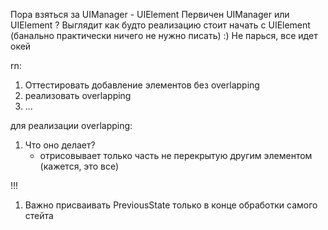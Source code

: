﻿Пора взяться за UIManager - UIElement
Первичен UIManager или UIElement ?
Выглядит как будто реализацию стоит начать с UIElement (банально практически ничего не нужно писать) 
:)
Не парься, все идет окей

rn:
1. Оттестировать добавление элементов без overlapping
2. реализовать overlapping
3. ...

для реализации overlapping:
1. Что оно делает?
    - отрисовывает только часть не перекрытую другим элементом (кажется, это все)

!!!
1. Важно присваивать PreviousState только в конце обработки самого стейта